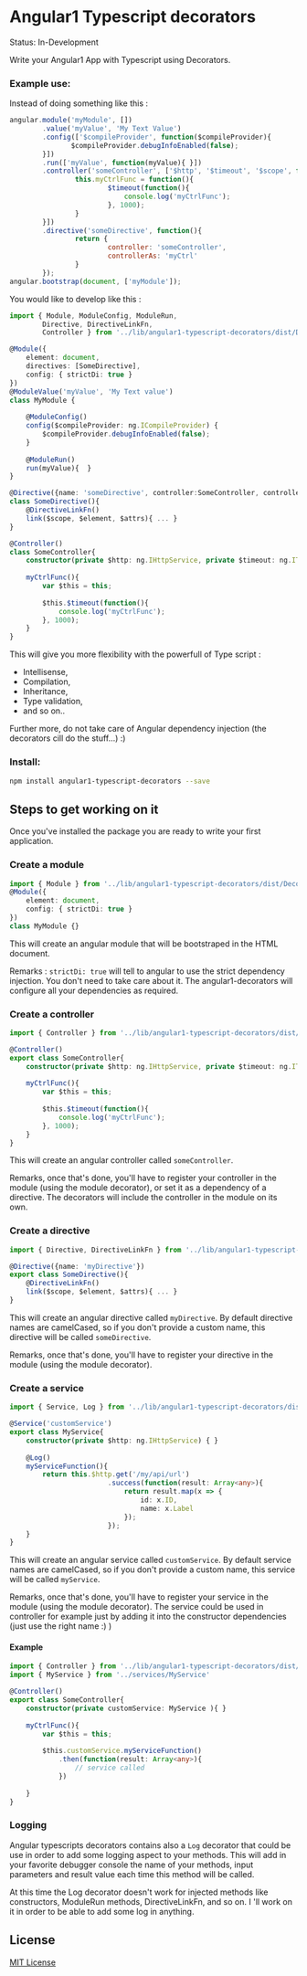 # Angular1 Typescript decorators

Status: In-Development

Write your Angular1 App with Typescript using Decorators.
### Example use:

Instead of doing something like this :

```javascript
angular.module('myModule', [])
        .value('myValue', 'My Text Value')
        .config(['$compileProvider', function($compileProvider){
               $compileProvider.debugInfoEnabled(false); 
        }])
        .run(['myValue', function(myValue){ }])
        .controller('someController', ['$http', '$timeout', '$scope', function($http, $timeout, $scope){
                this.myCtrlFunc = function(){
                        $timeout(function(){
                            console.log('myCtrlFunc');
                        }, 1000);
                }
        }])
        .directive('someDirective', function(){
                return {
                        controller: 'someController',
                        controllerAs: 'myCtrl'
                }
        });
angular.bootstrap(document, ['myModule']);        
```

You would like to develop like this :

```ts
import { Module, ModuleConfig, ModuleRun, 
        Directive, DirectiveLinkFn, 
        Controller } from '../lib/angular1-typescript-decorators/dist/Decorators';

@Module({
    element: document,
    directives: [SomeDirective],
    config: { strictDi: true }
})
@ModuleValue('myValue', 'My Text value')
class MyModule {
    
    @ModuleConfig()
    config($compileProvider: ng.ICompileProvider) {
        $compileProvider.debugInfoEnabled(false);
    }
    
    @ModuleRun()
    run(myValue){  }
}

@Directive({name: 'someDirective', controller:SomeController, controllerAs:'myCtrl'})
class SomeDirective(){
    @DirectiveLinkFn()
    link($scope, $element, $attrs){ ... }
}

@Controller()
class SomeController{
    constructor(private $http: ng.IHttpService, private $timeout: ng.ITimeoutService, private $scope: ){ }
    
    myCtrlFunc(){
        var $this = this;
        
        $this.$timeout(function(){
            console.log('myCtrlFunc');
        }, 1000);
    }
}
```

This will give you more flexibility with the powerfull of Type script : 
- Intellisense, 
- Compilation,
- Inheritance,
- Type validation,
- and so on..

Further more, do not take care of Angular dependency injection (the decorators cill do the stuff...) :)

### Install:

```bash
npm install angular1-typescript-decorators --save
```

## Steps to get working on it

Once you've installed the package you are ready to write your first application.

### Create a module

```ts
import { Module } from '../lib/angular1-typescript-decorators/dist/Decorators';
@Module({
    element: document,
    config: { strictDi: true }
})
class MyModule {}
```

This will create an angular module that will be bootstraped in the HTML document.

Remarks : `strictDi: true` will tell to angular to use the strict dependency injection. You don't need to take care about it. The angular1-decorators will configure all your dependencies as required.

### Create a controller
```ts
import { Controller } from '../lib/angular1-typescript-decorators/dist/Decorators';

@Controller()
export class SomeController{
    constructor(private $http: ng.IHttpService, private $timeout: ng.ITimeoutService, private $scope: ){ }
    
    myCtrlFunc(){
        var $this = this;
        
        $this.$timeout(function(){
            console.log('myCtrlFunc');
        }, 1000);
    }
}
```

This will create an angular controller called ```someController```. 

Remarks, once that's done, you'll have to register your controller in the module (using the module decorator), or set it as a dependency of a directive. The decorators will include the controller in the module on its own.

### Create a directive
```ts
import { Directive, DirectiveLinkFn } from '../lib/angular1-typescript-decorators/dist/Decorators';

@Directive({name: 'myDirective'})
export class SomeDirective(){
    @DirectiveLinkFn()
    link($scope, $element, $attrs){ ... }
}
```

This will create an angular directive called ```myDirective```.
By default directive names are camelCased, so if you don't provide a custom name, this directive will be called ```someDirective```.

Remarks, once that's done, you'll have to register your directive in the module (using the module decorator).

### Create a service

```ts
import { Service, Log } from '../lib/angular1-typescript-decorators/dist/Decorators';

@Service('customService')
export class MyService{
    constructor(private $http: ng.IHttpService) { }
    
    @Log()
    myServiceFunction(){
        return this.$http.get('/my/api/url')
                        .success(function(result: Array<any>){
                            return result.map(x => {
                                id: x.ID,
                                name: x.Label
                            });
                        });
    }
}
```
This will create an angular service called ```customService```. By default service names are camelCased, so if you don't provide a custom name, this service will be called ```myService```.

Remarks, once that's done, you'll have to register your service in the module (using the module decorator).
The service could be used in controller for example just by adding it into the constructor dependencies (just use the right name :) )

#### Example

```ts
import { Controller } from '../lib/angular1-typescript-decorators/dist/Decorators';
import { MyService } from '../services/MyService'

@Controller()
export class SomeController{
    constructor(private customService: MyService ){ }
    
    myCtrlFunc(){
        var $this = this;
        
        $this.customService.myServiceFunction()
            .then(function(result: Array<any>){
                // service called
            })
        
    }
}
```

### Logging

Angular typescripts decorators contains also a ```Log``` decorator that could be use in order to add some logging aspect to your methods. This will add in your favorite debugger console the name of your methods, input parameters and result value each time this method will be called. 

At this time the Log decorator doesn't work for injected methods like constructors, ModuleRun methods, DirectiveLinkFn, and so on. I 'll work on it in order to be able to add some log in anything.

## License

[MIT License](http://ilee.mit-license.org)
